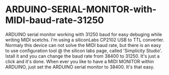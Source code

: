 # ARDUINO-SERIAL-MONITOR-with-MIDI-baud-rate-31250
ARDUINO serial monitor working with 31250 baud for easy debuging while writing MIDI scetchs.
I'm using a siliconLabs CP2102 USB to TTL converter.
Normaly this device can not solve the MIDI baud rate, but there is an easy to use configuration tool @ the silicon labs page,
called 'Simplicity Studio'. Istall it and you can change the baud rate from 38400 to 31250. It's just a click and it's done.
When ever you like to have a MIDI MONITOR within ARDUINO, just set the ARDUINO serial monitor to 38400.
It's that easy.
